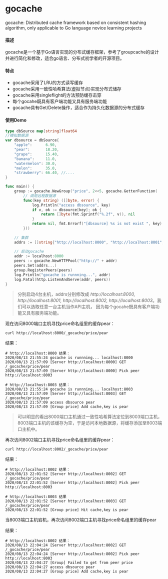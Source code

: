 # gocache

gocache: Distributed cache framework based on consistent hashing algorithm, only applicable to Go language novice learning projects

#### 描述
gocache是一个基于Go语言实现的分布式缓存框架，参考了groupcache的设计并进行简化和修改，适合go语言、分布式初学者的开源项目。

#### 特点
- gocache采用了LRU的方式读写缓存
- gocache采用一致性哈希算法(虚拟节点)实现分布式储存
- gocache采用singleflight的方法预防缓存击穿
- 每个gocahe既具有客户端功能又具有服务端功能
- gocache具有Get/Delete操作，适合作为持久化数据源的分布式缓存

#### 使用Demo


```go
type dbSource map[string]float64
//模拟数据源
var dbsource = dbSource{
	"apple":      6.90,
	"pear":       18.20,
	"grape":      15.40,
	"banana":     11.0,
	"watermelon": 30.0,
	"melon":      35.0,
	"strawberry": 66.40, //....
}

func main() {
	group := gocache.NewGroup("price", 2<<5, gocache.GetterFunction(
		// 调用远程数据源
		func(key string) ([]byte, error) {
			log.Println("access dbsource", key)
			if v, ok := dbsource[key]; ok {
				return []byte(fmt.Sprintf("%.2f", v)), nil
			}
			return nil, fmt.Errorf("[dbsource] %s is not exist ", key)
		}))
    
    // 集群
	addrs := []string{"http://localhost:8000", "http://localhost:8001", "http://localhost:8002", "http://localhost:8003"}
    
    // 启动gocache
	addr := localhost:8000
	peers := gocache.NewHTTPPool("http://" + addr)
	peers.Set(addrs...)
	group.RegisterPeers(peers)
	log.Println("gocache is runnning...", addr)
	log.Fatal(http.ListenAndServe(addr, peers))
}

```

> 分别启动4台主机，addrs分别修改成 *http://localhost:8000, http://localhost:8001, http://localhost:8002, http://localhost:8003*。我们可以选取任意一台主机当作API主机，
> 因为每个gocahe既具有客户端功能又具有服务端功能。
> 
现在访问8000端口主机寻找price命名组里的缓存pear：
```shell
curl http://localhost:8000/_gocache/price/pear
```

结果：

```
# http://localhost:8000 结果：
2020/08/13 21:55:24 gocache is runnning... localhost:8000
2020/08/13 21:57:09 [Server http://localhost:8000] GET /_gocache/price/pear
2020/08/13 21:57:09 [Server http://localhost:8000] Pick peer http://localhost:8003

# http://localhost:8003 结果：
2020/08/13 21:55:24 gocache is runnning... localhost:8003
2020/08/13 21:57:09 [Server http://localhost:8003] GET /_gocache/price/pear
2020/08/13 21:57:09 access dbsource pear
2020/08/13 21:57:09 [Group price] Add cache,key is pear
```

> 可以明显的看出8000端口主机通过一致性哈希算法定位到8003端口主机，8003端口主机的该缓存为空，于是访问本地数据源，将缓存添加至8003端口主机中。


再次访问8002端口主机寻找price命名组里的缓存pear：
```shell
curl http://localhost:8002/_gocache/price/pear
```

结果：

```
# http://localhost:8002 结果：
2020/08/13 22:01:52 [Server http://localhost:8002] GET /_gocache/price/pear
2020/08/13 22:01:52 [Server http://localhost:8002] Pick peer http://localhost:8003

# http://localhost:8003 结果
2020/08/13 22:01:52 [Server http://localhost:8003] GET /_gocache/price/pear
2020/08/13 22:01:52 [Group price] Hit cache,key is pear
```

当8003端口主机宕机，再次访问8002端口主机寻找price命名组里的缓存pear

结果：


```
# http://localhost:8002 结果：
2020/08/13 22:04:24 [Server http://localhost:8002] GET /_gocache/price/pear
2020/08/13 22:04:24 [Server http://localhost:8002] Pick peer http://localhost:8003
2020/08/13 22:04:27 [Group] Failed to get from peer price
2020/08/13 22:04:27 access dbsource pear
2020/08/13 22:04:27 [Group price] Add cache,key is pear
```
